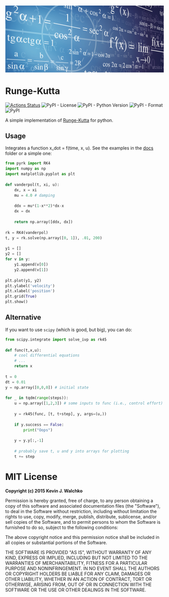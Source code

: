 ![Header pic](https://github.com/walchko/pyrk/raw/master/pics/math2.jpg)

# Runge-Kutta

[![Actions Status](https://github.com/walchko/pyrk/workflows/pytest/badge.svg)](https://github.com/walchko/pyrk/actions)
![PyPI - License](https://img.shields.io/pypi/l/pyrk.svg)
![PyPI - Python Version](https://img.shields.io/pypi/pyversions/pyrk.svg)
![PyPI - Format](https://img.shields.io/pypi/format/pyrk.svg)
![PyPI](https://img.shields.io/pypi/v/pyrk.svg)

A simple implementation of
[Runge-Kutta](https://en.wikipedia.org/wiki/Runge%E2%80%93Kutta_methods)
for python.

## Usage

Integrates a function x_dot = f(time, x, u). See the examples in the
[docs](https://github.com/walchko/pyrk/blob/master/doc/runge-kutta.ipynb)
folder or a simple one:

``` python
from pyrk import RK4
import numpy as np
import matplotlib.pyplot as plt

def vanderpol(t, xi, u):
    dx, x = xi
    mu = 4.0 # damping

    ddx = mu*(1-x**2)*dx-x
    dx = dx

    return np.array([ddx, dx])

rk = RK4(vanderpol)
t, y = rk.solve(np.array([0, 1]), .01, 200)

y1 = []
y2 = []
for v in y:
    y1.append(v[0])
    y2.append(v[1])

plt.plot(y1, y2)
plt.ylabel('velocity')
plt.xlabel('position')
plt.grid(True)
plt.show()
```

## Alternative

If you want to use `scipy` (which is good, but big), you can do:

```python
from scipy.integrate import solve_ivp as rk45

def func(t,x,u):
    # cool differential equations
    # ...
    return x

t = 0
dt = 0.01
y = np.array([0,0,0]) # initial state

for _ in tqdm(range(steps)):
    u = np.array([1,2,3]) # some inputs to func (i.e., control effort)

    y = rk45(func, [t, t+step], y, args=(u,))

    if y.success == False:
        print("Oops")

    y = y.y[:,-1]

    # probably save t, u and y into arrays for plotting
    t += step
```

# MIT License

**Copyright (c) 2015 Kevin J. Walchko**

Permission is hereby granted, free of charge, to any person obtaining a
copy of this software and associated documentation files (the
"Software"), to deal in the Software without restriction, including
without limitation the rights to use, copy, modify, merge, publish,
distribute, sublicense, and/or sell copies of the Software, and to
permit persons to whom the Software is furnished to do so, subject to
the following conditions:

The above copyright notice and this permission notice shall be included
in all copies or substantial portions of the Software.

THE SOFTWARE IS PROVIDED "AS IS", WITHOUT WARRANTY OF ANY KIND, EXPRESS
OR IMPLIED, INCLUDING BUT NOT LIMITED TO THE WARRANTIES OF
MERCHANTABILITY, FITNESS FOR A PARTICULAR PURPOSE AND NONINFRINGEMENT.
IN NO EVENT SHALL THE AUTHORS OR COPYRIGHT HOLDERS BE LIABLE FOR ANY
CLAIM, DAMAGES OR OTHER LIABILITY, WHETHER IN AN ACTION OF CONTRACT,
TORT OR OTHERWISE, ARISING FROM, OUT OF OR IN CONNECTION WITH THE
SOFTWARE OR THE USE OR OTHER DEALINGS IN THE SOFTWARE.
